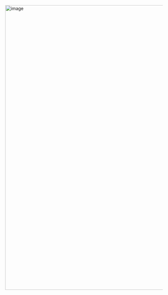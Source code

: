 <img width="911" alt="image" src="https://user-images.githubusercontent.com/98825986/211249279-0232ebd6-d0f4-47e4-b9b7-97c690503cae.png">